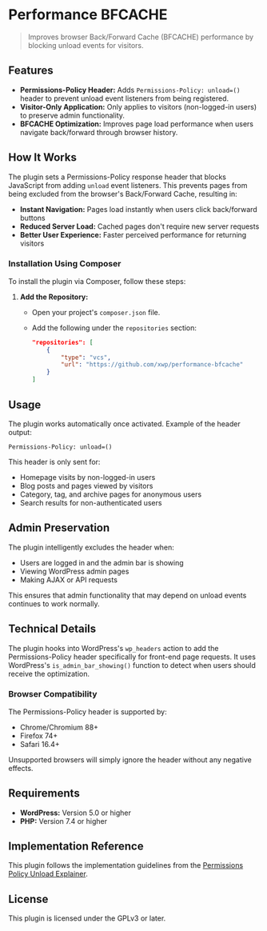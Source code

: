 # Performance BFCACHE

> Improves browser Back/Forward Cache (BFCACHE) performance by blocking unload events for visitors.

## Features

- **Permissions-Policy Header:** Adds `Permissions-Policy: unload=()` header to prevent unload event listeners from being registered.
- **Visitor-Only Application:** Only applies to visitors (non-logged-in users) to preserve admin functionality.
- **BFCACHE Optimization:** Improves page load performance when users navigate back/forward through browser history.

## How It Works

The plugin sets a Permissions-Policy response header that blocks JavaScript from adding `unload` event listeners. This prevents pages from being excluded from the browser's Back/Forward Cache, resulting in:

- **Instant Navigation:** Pages load instantly when users click back/forward buttons
- **Reduced Server Load:** Cached pages don't require new server requests
- **Better User Experience:** Faster perceived performance for returning visitors

### Installation Using Composer

To install the plugin via Composer, follow these steps:

1. **Add the Repository:**
   - Open your project's `composer.json` file.
   - Add the following under the `repositories` section:

     ```json
     "repositories": [
         {
             "type": "vcs",
             "url": "https://github.com/xwp/performance-bfcache"
         }
     ]
     ```

## Usage

The plugin works automatically once activated. Example of the header output:

```http
Permissions-Policy: unload=()
```

This header is only sent for:
- Homepage visits by non-logged-in users
- Blog posts and pages viewed by visitors
- Category, tag, and archive pages for anonymous users
- Search results for non-authenticated users

## Admin Preservation

The plugin intelligently excludes the header when:
- Users are logged in and the admin bar is showing
- Viewing WordPress admin pages
- Making AJAX or API requests

This ensures that admin functionality that may depend on unload events continues to work normally.

## Technical Details

The plugin hooks into WordPress's `wp_headers` action to add the Permissions-Policy header specifically for front-end page requests. It uses WordPress's `is_admin_bar_showing()` function to detect when users should receive the optimization.

### Browser Compatibility

The Permissions-Policy header is supported by:
- Chrome/Chromium 88+
- Firefox 74+
- Safari 16.4+

Unsupported browsers will simply ignore the header without any negative effects.

## Requirements

- **WordPress:** Version 5.0 or higher
- **PHP:** Version 7.4 or higher

## Implementation Reference

This plugin follows the implementation guidelines from the [Permissions Policy Unload Explainer](https://github.com/fergald/docs/blob/master/explainers/permissions-policy-unload.md#example-1---disable-unload-events-entirely).

## License

This plugin is licensed under the GPLv3 or later.
